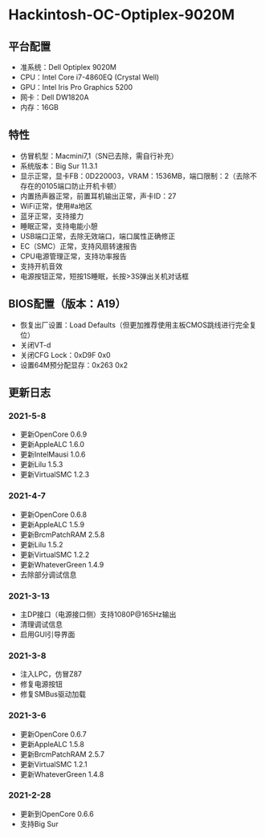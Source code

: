 # Hackintosh-OC-Optiplex-9020M

## 平台配置

* 准系统：Dell Optiplex 9020M
* CPU：Intel Core i7-4860EQ (Crystal Well)
* GPU：Intel Iris Pro Graphics 5200
* 网卡：Dell DW1820A
* 内存：16GB

## 特性

* 仿冒机型：Macmini7,1（SN已去除，需自行补充）
* 系统版本：Big Sur 11.3.1
* 显示正常，显卡FB：0D220003，VRAM：1536MB，端口限制：2（去除不存在的0105端口防止开机卡顿）
* 内置扬声器正常，前置耳机输出正常，声卡ID：27
* WiFi正常，使用#a地区
* 蓝牙正常，支持接力
* 睡眠正常，支持电能小憩
* USB端口正常，去除无效端口，端口属性正确修正
* EC（SMC）正常，支持风扇转速报告
* CPU电源管理正常，支持功率报告
* 支持开机音效
* 电源按钮正常，短按1S睡眠，长按>3S弹出关机对话框

## BIOS配置（版本：A19）

* 恢复出厂设置：Load Defaults（但更加推荐使用主板CMOS跳线进行完全复位）
* 关闭VT-d
* 关闭CFG Lock：0xD9F 0x0
* 设置64M预分配显存：0x263 0x2

## 更新日志

### 2021-5-8

* 更新OpenCore 0.6.9
* 更新AppleALC 1.6.0
* 更新IntelMausi 1.0.6
* 更新Lilu 1.5.3
* 更新VirtualSMC 1.2.3

### 2021-4-7

* 更新OpenCore 0.6.8
* 更新AppleALC 1.5.9
* 更新BrcmPatchRAM 2.5.8
* 更新Lilu 1.5.2
* 更新VirtualSMC 1.2.2
* 更新WhateverGreen 1.4.9
* 去除部分调试信息

### 2021-3-13

* 主DP接口（电源接口侧）支持1080P@165Hz输出
* 清理调试信息
* 启用GUI引导界面

### 2021-3-8

* 注入LPC，仿冒Z87
* 修复电源按钮
* 修复SMBus驱动加载

### 2021-3-6

* 更新OpenCore 0.6.7
* 更新AppleALC 1.5.8
* 更新BrcmPatchRAM 2.5.7
* 更新VirtualSMC 1.2.1
* 更新WhateverGreen 1.4.8

### 2021-2-28

* 更新到OpenCore 0.6.6
* 支持Big Sur
